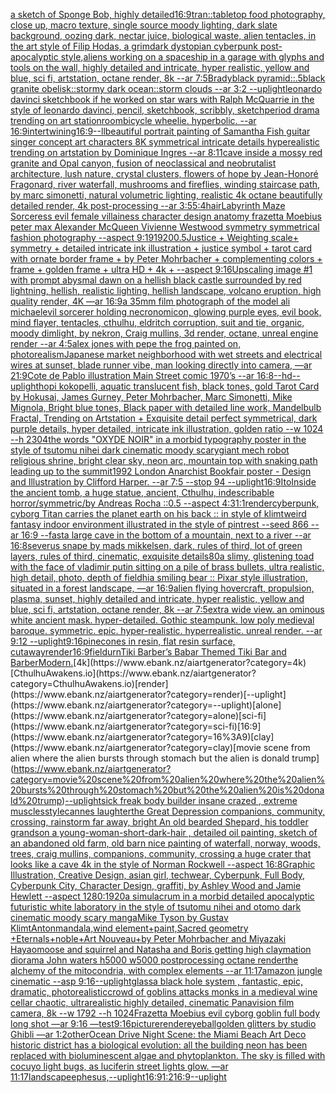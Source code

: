 [a sketch of  Sponge Bob, highly detailed](https://www.ebank.nz/aiartgenerator?category=a%20sketch%20of%20%20Sponge%20Bob%2C%20highly%20detailed)[16:9](https://www.ebank.nz/aiartgenerator?category=16%3A9)[tran::](https://www.ebank.nz/aiartgenerator?category=tran%3A%3A)[tabletop food photography, close up, macro texture, single source moody lighting, dark slate background, oozing dark, nectar juice, biological waste, alien tentacles, in the art style of Filip Hodas, a grimdark dystopian cyberpunk post-apocalyptic style,](https://www.ebank.nz/aiartgenerator?category=tabletop%20food%20photography%2C%20close%20up%2C%20macro%20texture%2C%20single%20source%20moody%20lighting%2C%20dark%20slate%20background%2C%20oozing%20dark%2C%20nectar%20juice%2C%20biological%20waste%2C%20alien%20tentacles%2C%20in%20the%20art%20style%20of%20Filip%20Hodas%2C%20a%20grimdark%20dystopian%20cyberpunk%20post-apocalyptic%20style%2C)[aliens working on a spaceship in a garage with glyphs and tools on the wall, highly detailed and intricate, hyper realistic, yellow and blue, sci fi, artstation, octane render, 8k --ar 7:5](https://www.ebank.nz/aiartgenerator?category=aliens%20working%20on%20a%20spaceship%20in%20a%20garage%20with%20glyphs%20and%20tools%20on%20the%20wall%2C%20highly%20detailed%20and%20intricate%2C%20hyper%20realistic%2C%20yellow%20and%20blue%2C%20sci%20fi%2C%20artstation%2C%20octane%20render%2C%208k%20--ar%207%3A5)[Brady](https://www.ebank.nz/aiartgenerator?category=Brady)[black pyramid::.5black granite obelisk::stormy dark ocean::storm clouds --ar 3:2 --uplight](https://www.ebank.nz/aiartgenerator?category=black%20pyramid%3A%3A.5black%20granite%20obelisk%3A%3Astormy%20dark%20ocean%3A%3Astorm%20clouds%20--ar%203%3A2%20--uplight)[leonardo davinci sketchbook if he worked on star wars with Ralph McQuarrie in the style of leonardo davinci, pencil, sketchbook, scribbly, sketch](https://www.ebank.nz/aiartgenerator?category=leonardo%20davinci%20sketchbook%20if%20he%20worked%20on%20star%20wars%20with%20Ralph%20McQuarrie%20in%20the%20style%20of%20leonardo%20davinci%2C%20pencil%2C%20sketchbook%2C%20scribbly%2C%20sketch)[period drama trending on art station](https://www.ebank.nz/aiartgenerator?category=period%20drama%20trending%20on%20art%20station)[room](https://www.ebank.nz/aiartgenerator?category=room)[bicycle wheelie.  hyperbolic.  --ar 16:9](https://www.ebank.nz/aiartgenerator?category=bicycle%20wheelie.%20%20hyperbolic.%20%20--ar%2016%3A9)[intertwining](https://www.ebank.nz/aiartgenerator?category=intertwining)[16:9](https://www.ebank.nz/aiartgenerator?category=16%3A9)[--ll](https://www.ebank.nz/aiartgenerator?category=--ll)[beautiful portrait painting of Samantha Fish guitar singer concept art characters 8K symmetrical intricate details hyperealistic trending on artstation by Dominique Ingres --ar 8:11](https://www.ebank.nz/aiartgenerator?category=beautiful%20portrait%20painting%20of%20Samantha%20Fish%20guitar%20singer%20concept%20art%20characters%208K%20symmetrical%20intricate%20details%20hyperealistic%20trending%20on%20artstation%20by%20Dominique%20Ingres%20--ar%208%3A11)[cave inside a mossy red granite and Opal canyon, fusion of neoclassical and neobrutalist architecture, lush nature, crystal clusters, flowers of hope by Jean-Honoré Fragonard, river waterfall, mushrooms and fireflies, winding staircase path, by marc simonetti, natural volumetric lighting, realistic 4k octane beautifully detailed render, 4k post-processing --ar 3:5](https://www.ebank.nz/aiartgenerator?category=cave%20inside%20a%20mossy%20red%20granite%20and%20Opal%20canyon%2C%20fusion%20of%20neoclassical%20and%20neobrutalist%20architecture%2C%20lush%20nature%2C%20crystal%20clusters%2C%20flowers%20of%20hope%20by%20Jean-Honor%C3%A9%20Fragonard%2C%20river%20waterfall%2C%20mushrooms%20and%20fireflies%2C%20winding%20staircase%20path%2C%20by%20marc%20simonetti%2C%20natural%20volumetric%20lighting%2C%20realistic%204k%20octane%20beautifully%20detailed%20render%2C%204k%20post-processing%20--ar%203%3A5)[5:4](https://www.ebank.nz/aiartgenerator?category=5%3A4)[hair](https://www.ebank.nz/aiartgenerator?category=hair)[Labyrinth Maze Sorceress evil female villainess character design anatomy frazetta Moebius peter max Alexander McQueen Vivienne  Westwood symmetry symmetrical fashion photography   --aspect 9:19](https://www.ebank.nz/aiartgenerator?category=Labyrinth%20Maze%20Sorceress%20evil%20female%20villainess%20character%20design%20anatomy%20frazetta%20Moebius%20peter%20max%20Alexander%20McQueen%20Vivienne%20%20Westwood%20symmetry%20symmetrical%20fashion%20photography%20%20%20--aspect%209%3A19)[1920](https://www.ebank.nz/aiartgenerator?category=1920)[0.5](https://www.ebank.nz/aiartgenerator?category=0.5)[](https://www.ebank.nz/aiartgenerator?category=)[Justice + Weighting scale+ symmetry + detailed intricate ink illustration + justice symbol + tarot card with ornate border frame + by Peter Mohrbacher + complementing colors + frame + golden frame + ultra HD + 4k + --aspect 9:16](https://www.ebank.nz/aiartgenerator?category=Justice%20%2B%20Weighting%20scale%2B%20symmetry%20%2B%20detailed%20intricate%20ink%20illustration%20%2B%20justice%20symbol%20%2B%20tarot%20card%20with%20ornate%20border%20frame%20%2B%20by%20Peter%20Mohrbacher%20%2B%20complementing%20colors%20%2B%20frame%20%2B%20golden%20frame%20%2B%20ultra%20HD%20%2B%204k%20%2B%20--aspect%209%3A16)[Upscaling image #1 with prompt ](https://www.ebank.nz/aiartgenerator?category=Upscaling%20image%20%231%20with%20prompt%20)[abysmal dawn on a hellish black castle surrounded by red lightning, hellish, realistic lighting, hellish landscape, volcano eruption, high quality render, 4K —ar 16:9](https://www.ebank.nz/aiartgenerator?category=abysmal%20dawn%20on%20a%20hellish%20black%20castle%20surrounded%20by%20red%20lightning%2C%20hellish%2C%20realistic%20lighting%2C%20hellish%20landscape%2C%20volcano%20eruption%2C%20high%20quality%20render%2C%204K%20%E2%80%94ar%2016%3A9)[a 35mm film photograph of the model ali michael](https://www.ebank.nz/aiartgenerator?category=a%2035mm%20film%20photograph%20of%20the%20model%20ali%20michael)[evil sorcerer holding necronomicon, glowing purple eyes, evil book, mind flayer, tentacles, cthulhu, eldritch corruption, suit and tie, organic, moody dimlight, by nekron, Craig mullins, 3d render, octane, unreal engine render --ar 4:5](https://www.ebank.nz/aiartgenerator?category=evil%20sorcerer%20holding%20necronomicon%2C%20glowing%20purple%20eyes%2C%20evil%20book%2C%20mind%20flayer%2C%20tentacles%2C%20cthulhu%2C%20eldritch%20corruption%2C%20suit%20and%20tie%2C%20organic%2C%20moody%20dimlight%2C%20by%20nekron%2C%20Craig%20mullins%2C%203d%20render%2C%20octane%2C%20unreal%20engine%20render%20--ar%204%3A5)[alex jones with pepe the frog painted on, photorealism](https://www.ebank.nz/aiartgenerator?category=alex%20jones%20with%20pepe%20the%20frog%20painted%20on%2C%20photorealism)[Japanese market neighborhood with wet streets and electrical wires at sunset, blade runner vibe, man looking directly into camera, —ar 21:9](https://www.ebank.nz/aiartgenerator?category=Japanese%20market%20neighborhood%20with%20wet%20streets%20and%20electrical%20wires%20at%20sunset%2C%20blade%20runner%20vibe%2C%20man%20looking%20directly%20into%20camera%2C%20%E2%80%94ar%2021%3A9)[Cote de Pablo illustration Main Street comic 1970’s --ar 16:8](https://www.ebank.nz/aiartgenerator?category=Cote%20de%20Pablo%20illustration%20Main%20Street%20comic%201970%E2%80%99s%20--ar%2016%3A8)[--hd](https://www.ebank.nz/aiartgenerator?category=--hd)[--uplight](https://www.ebank.nz/aiartgenerator?category=--uplight)[hopi kokopelli, aquatic translucent fish, black tones, gold Tarot Card by Hokusai, James Gurney, Peter Mohrbacher, Marc Simonetti, Mike Mignola, Bright blue tones, Black paper with detailed line work, Mandelbulb Fractal, Trending on Artstation + Exquisite detail perfect symmetrical, dark purple details, hyper detailed, intricate ink illustration, golden ratio  --w 1024  --h 2304](https://www.ebank.nz/aiartgenerator?category=hopi%20kokopelli%2C%20aquatic%20translucent%20fish%2C%20black%20tones%2C%20gold%20Tarot%20Card%20by%20Hokusai%2C%20James%20Gurney%2C%20Peter%20Mohrbacher%2C%20Marc%20Simonetti%2C%20Mike%20Mignola%2C%20Bright%20blue%20tones%2C%20Black%20paper%20with%20detailed%20line%20work%2C%20Mandelbulb%20Fractal%2C%20Trending%20on%20Artstation%20%2B%20Exquisite%20detail%20perfect%20symmetrical%2C%20dark%20purple%20details%2C%20hyper%20detailed%2C%20intricate%20ink%20illustration%2C%20golden%20ratio%20%20--w%201024%20%20--h%202304)[the words "OXYDE NOIR" in a morbid typography poster in the style of tsutomu nihei dark cinematic moody scary](https://www.ebank.nz/aiartgenerator?category=the%20words%20%22OXYDE%20NOIR%22%20in%20a%20morbid%20typography%20poster%20in%20the%20style%20of%20tsutomu%20nihei%20dark%20cinematic%20moody%20scary)[giant mech robot religious shrine, bright clear sky, neon arc, mountain top with snaking path leading up to the summit](https://www.ebank.nz/aiartgenerator?category=giant%20mech%20robot%20religious%20shrine%2C%20bright%20clear%20sky%2C%20neon%20arc%2C%20mountain%20top%20with%20snaking%20path%20leading%20up%20to%20the%20summit)[1992 London Anarchist Bookfair poster - Design and Illustration by Clifford Harper. --ar 7:5 --stop 94 --uplight](https://www.ebank.nz/aiartgenerator?category=1992%20London%20Anarchist%20Bookfair%20poster%20-%20Design%20and%20Illustration%20by%20Clifford%20Harper.%20--ar%207%3A5%20--stop%2094%20--uplight)[16:9](https://www.ebank.nz/aiartgenerator?category=16%3A9)[Ito](https://www.ebank.nz/aiartgenerator?category=Ito)[Inside the ancient tomb, a huge statue, ancient, Cthulhu, indescribable horror/symmetric/by Andreas Rocha ::0.5   --aspect 4:3](https://www.ebank.nz/aiartgenerator?category=Inside%20the%20ancient%20tomb%2C%20a%20huge%20statue%2C%20ancient%2C%20Cthulhu%2C%20indescribable%20horror/symmetric/by%20Andreas%20Rocha%20%3A%3A0.5%20%20%20--aspect%204%3A3)[1:1](https://www.ebank.nz/aiartgenerator?category=1%3A1)[render](https://www.ebank.nz/aiartgenerator?category=render)[cyberpunk, cyborg Titan carries the planet earth on his back :: in style of klimt](https://www.ebank.nz/aiartgenerator?category=cyberpunk%2C%20cyborg%20Titan%20carries%20the%20planet%20earth%20on%20his%20back%20%3A%3A%20in%20style%20of%20klimt)[weird fantasy indoor environment illustrated in the style of pintrest --seed 866 --ar 16:9 --fast](https://www.ebank.nz/aiartgenerator?category=weird%20fantasy%20indoor%20environment%20illustrated%20in%20the%20style%20of%20pintrest%20--seed%20866%20--ar%2016%3A9%20--fast)[a large cave in the bottom of a mountain, next to a river --ar 16:8](https://www.ebank.nz/aiartgenerator?category=a%20large%20cave%20in%20the%20bottom%20of%20a%20mountain%2C%20next%20to%20a%20river%20--ar%2016%3A8)[severus snape by mads mikkelsen, dark, rules of third, lot of green layers, rules of third, cinematic, exquisite details](https://www.ebank.nz/aiartgenerator?category=severus%20snape%20by%20mads%20mikkelsen%2C%20dark%2C%20rules%20of%20third%2C%20lot%20of%20green%20layers%2C%20rules%20of%20third%2C%20cinematic%2C%20exquisite%20details)[80](https://www.ebank.nz/aiartgenerator?category=80)[a slimy, glistening toad with the face of vladimir putin sitting on a pile of brass bullets, ultra realistic, high detail, photo, depth of field](https://www.ebank.nz/aiartgenerator?category=a%20slimy%2C%20glistening%20toad%20with%20the%20face%20of%20vladimir%20putin%20sitting%20on%20a%20pile%20of%20brass%20bullets%2C%20ultra%20realistic%2C%20high%20detail%2C%20photo%2C%20depth%20of%20field)[hi](https://www.ebank.nz/aiartgenerator?category=hi)[a smiling bear :: Pixar style illustration, situated in a forest landscape, —ar 16:9](https://www.ebank.nz/aiartgenerator?category=a%20smiling%20bear%20%3A%3A%20Pixar%20style%20illustration%2C%20situated%20in%20a%20forest%20landscape%2C%20%E2%80%94ar%2016%3A9)[alien flying hovercraft, propulsion, plasma, sunset, highly detailed and intricate, hyper realistic, yellow and blue, sci fi, artstation, octane render, 8k --ar 7:5](https://www.ebank.nz/aiartgenerator?category=alien%20flying%20hovercraft%2C%20propulsion%2C%20plasma%2C%20sunset%2C%20highly%20detailed%20and%20intricate%2C%20hyper%20realistic%2C%20yellow%20and%20blue%2C%20sci%20fi%2C%20artstation%2C%20octane%20render%2C%208k%20--ar%207%3A5)[extra wide view. an ominous white ancient mask. hyper-detailed. Gothic steampunk. low poly medieval baroque. symmetric. epic. hyper-realistic. hyperrealistic. unreal render. --ar 9:12 --uplight](https://www.ebank.nz/aiartgenerator?category=extra%20wide%20view.%20an%20ominous%20white%20ancient%20mask.%20hyper-detailed.%20Gothic%20steampunk.%20low%20poly%20medieval%20baroque.%20symmetric.%20epic.%20hyper-realistic.%20hyperrealistic.%20unreal%20render.%20--ar%209%3A12%20--uplight)[9:16](https://www.ebank.nz/aiartgenerator?category=9%3A16)[pinecones in resin, flat resin surface, cutaway](https://www.ebank.nz/aiartgenerator?category=pinecones%20in%20resin%2C%20flat%20resin%20surface%2C%20cutaway)[render](https://www.ebank.nz/aiartgenerator?category=render)[16:9](https://www.ebank.nz/aiartgenerator?category=16%3A9)[field](https://www.ebank.nz/aiartgenerator?category=field)[urn](https://www.ebank.nz/aiartgenerator?category=urn)[Tiki Barber’s Babar Themed Tiki Bar and Barber](https://www.ebank.nz/aiartgenerator?category=Tiki%20Barber%E2%80%99s%20Babar%20Themed%20Tiki%20Bar%20and%20Barber)[Modern.](https://www.ebank.nz/aiartgenerator?category=Modern.)[4k](https://www.ebank.nz/aiartgenerator?category=4k)[CthulhuAwakens.io](https://www.ebank.nz/aiartgenerator?category=CthulhuAwakens.io)[render](https://www.ebank.nz/aiartgenerator?category=render)[--uplight](https://www.ebank.nz/aiartgenerator?category=--uplight)[alone](https://www.ebank.nz/aiartgenerator?category=alone)[sci-fi](https://www.ebank.nz/aiartgenerator?category=sci-fi)[16:9](https://www.ebank.nz/aiartgenerator?category=16%3A9)[clay](https://www.ebank.nz/aiartgenerator?category=clay)[movie scene from alien where the alien bursts through stomach but the alien is donald trump](https://www.ebank.nz/aiartgenerator?category=movie%20scene%20from%20alien%20where%20the%20alien%20bursts%20through%20stomach%20but%20the%20alien%20is%20donald%20trump)[--uplight](https://www.ebank.nz/aiartgenerator?category=--uplight)[sick freak body builder insane crazed , extreme muscles](https://www.ebank.nz/aiartgenerator?category=sick%20freak%20body%20builder%20insane%20crazed%20%2C%20extreme%20muscles)[style](https://www.ebank.nz/aiartgenerator?category=style)[cannes laughter](https://www.ebank.nz/aiartgenerator?category=cannes%20laughter)[the Great Depression  companions, community, crossing, rainstorm far away, bright An old bearded Shepard, his toddler grandson a young-woman-short-dark-hair , detailed oil painting, sketch of an abandoned old farm, old barn nice painting of waterfall, norway, woods, trees, craig mullins,  companions, community, crossing a huge crater that looks like a cave 4k in the style of Norman Rockwell --aspect 16:8](https://www.ebank.nz/aiartgenerator?category=the%20Great%20Depression%20%20companions%2C%20community%2C%20crossing%2C%20rainstorm%20far%20away%2C%20bright%20An%20old%20bearded%20Shepard%2C%20his%20toddler%20grandson%20a%20young-woman-short-dark-hair%20%2C%20detailed%20oil%20painting%2C%20sketch%20of%20an%20abandoned%20old%20farm%2C%20old%20barn%20nice%20painting%20of%20waterfall%2C%20norway%2C%20woods%2C%20trees%2C%20craig%20mullins%2C%20%20companions%2C%20community%2C%20crossing%20a%20huge%20crater%20that%20looks%20like%20a%20cave%204k%20in%20the%20style%20of%20Norman%20Rockwell%20--aspect%2016%3A8)[Graphic Illustration, Creative Design, asian girl, techwear, Cyberpunk, Full Body, Cyberpunk City, Character Design, graffiti, by Ashley Wood and Jamie Hewlett --aspect 1280:1920](https://www.ebank.nz/aiartgenerator?category=Graphic%20Illustration%2C%20Creative%20Design%2C%20asian%20girl%2C%20techwear%2C%20Cyberpunk%2C%20Full%20Body%2C%20Cyberpunk%20City%2C%20Character%20Design%2C%20graffiti%2C%20by%20Ashley%20Wood%20and%20Jamie%20Hewlett%20--aspect%201280%3A1920)[a simulacrum in a morbid detailed apocalyptic futuristic white laboratory in the style of tsutomu nihei and otomo dark cinematic moody scary manga](https://www.ebank.nz/aiartgenerator?category=a%20simulacrum%20in%20a%20morbid%20detailed%20apocalyptic%20futuristic%20white%20laboratory%20in%20the%20style%20of%20tsutomu%20nihei%20and%20otomo%20dark%20cinematic%20moody%20scary%20manga)[Mike Tyson by Gustav Klimt](https://www.ebank.nz/aiartgenerator?category=Mike%20Tyson%20by%20Gustav%20Klimt)[Anton](https://www.ebank.nz/aiartgenerator?category=Anton)[mandala,wind element+paint,Sacred geometry +Eternals+noble+Art Nouveau+by Peter Mohrbacher and Miyazaki Hayao](https://www.ebank.nz/aiartgenerator?category=mandala%2Cwind%20element%2Bpaint%2CSacred%20geometry%20%2BEternals%2Bnoble%2BArt%20Nouveau%2Bby%20Peter%20Mohrbacher%20and%20Miyazaki%20Hayao)[moose and squirrel and Natasha and Boris getting high claymation diorama John waters h5000 w5000 postprocessing octane render](https://www.ebank.nz/aiartgenerator?category=moose%20and%20squirrel%20and%20Natasha%20and%20Boris%20getting%20high%20claymation%20diorama%20John%20waters%20h5000%20w5000%20postprocessing%20octane%20render)[the alchemy of the mitocondria, with complex elements --ar 11:17](https://www.ebank.nz/aiartgenerator?category=the%20alchemy%20of%20the%20mitocondria%2C%20with%20complex%20elements%20--ar%2011%3A17)[amazon jungle cinematic --asp 9:16](https://www.ebank.nz/aiartgenerator?category=amazon%20jungle%20cinematic%20--asp%209%3A16)[--uplight](https://www.ebank.nz/aiartgenerator?category=--uplight)[glass](https://www.ebank.nz/aiartgenerator?category=glass)[a black hole system , fantastic, epic, dramatic, photorealistic](https://www.ebank.nz/aiartgenerator?category=a%20black%20hole%20system%20%2C%20fantastic%2C%20epic%2C%20dramatic%2C%20photorealistic)[crowd of goblins attacks monks  in a medieval wine cellar chaotic, ultrarealistic highly detailed, cinematic Panavision film camera, 8k --w 1792 --h 1024](https://www.ebank.nz/aiartgenerator?category=crowd%20of%20goblins%20attacks%20monks%20%20in%20a%20medieval%20wine%20cellar%20chaotic%2C%20ultrarealistic%20highly%20detailed%2C%20cinematic%20Panavision%20film%20camera%2C%208k%20--w%201792%20--h%201024)[Frazetta Moebius evil cyborg goblin full body long shot  —ar 9:16 —test](https://www.ebank.nz/aiartgenerator?category=Frazetta%20Moebius%20evil%20cyborg%20goblin%20full%20body%20long%20shot%20%20%E2%80%94ar%209%3A16%20%E2%80%94test)[9:16](https://www.ebank.nz/aiartgenerator?category=9%3A16)[picture](https://www.ebank.nz/aiartgenerator?category=picture)[render](https://www.ebank.nz/aiartgenerator?category=render)[eyeball](https://www.ebank.nz/aiartgenerator?category=eyeball)[golden glitters by studio Ghibli —ar 1:2](https://www.ebank.nz/aiartgenerator?category=golden%20glitters%20by%20studio%20Ghibli%20%E2%80%94ar%201%3A2)[other](https://www.ebank.nz/aiartgenerator?category=other)[Ocean Drive Night Scene: the Miami Beach Art Deco historic district has a biological evolution: all the building neon has been replaced with bioluminescent algae and phytoplankton. The sky is filled with cocuyo light bugs, as luciferin street lights glow. —ar 11:17](https://www.ebank.nz/aiartgenerator?category=Ocean%20Drive%20Night%20Scene%3A%20the%20Miami%20Beach%20Art%20Deco%20historic%20district%20has%20a%20biological%20evolution%3A%20all%20the%20building%20neon%20has%20been%20replaced%20with%20bioluminescent%20algae%20and%20phytoplankton.%20The%20sky%20is%20filled%20with%20cocuyo%20light%20bugs%2C%20as%20luciferin%20street%20lights%20glow.%20%E2%80%94ar%2011%3A17)[landscape](https://www.ebank.nz/aiartgenerator?category=landscape)[ephesus,](https://www.ebank.nz/aiartgenerator?category=ephesus%2C)[--uplight](https://www.ebank.nz/aiartgenerator?category=--uplight)[16:9](https://www.ebank.nz/aiartgenerator?category=16%3A9)[1:2](https://www.ebank.nz/aiartgenerator?category=1%3A2)[16:9](https://www.ebank.nz/aiartgenerator?category=16%3A9)[--uplight](https://www.ebank.nz/aiartgenerator?category=--uplight)